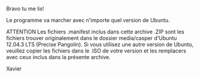 Bravo tu me lis!

Le programme va marcher avec n'importe quel version de Ubuntu.

ATTENTION
Les fichiers .manifest inclus dans cette archive .ZIP sont les fichiers trouver originalement dans le dossier media/casper d'Ubuntu 12.04.3 LTS (Precise Pangolin).
Si vous utilisez une autre version de Ubuntu, veuillez copier les fichiers dans le .ISO de votre version et les remplacers avec ceux inclus dans la présente archive.

Xavier
